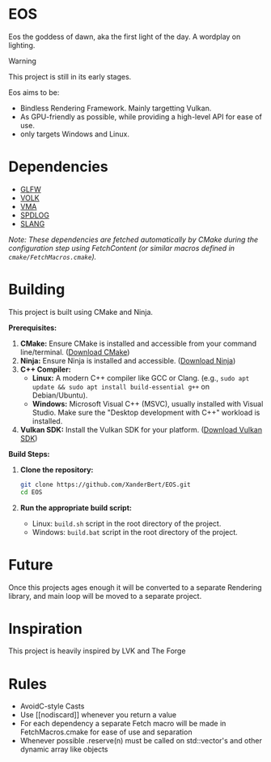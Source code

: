 # EOS
Eos the goddess of dawn, aka the first light of the day. A wordplay on lighting.

> [!WARNING] 
> This project is still in its early stages.

Eos aims to be:

- Bindless Rendering Framework. Mainly targetting Vulkan.
- As GPU-friendly as possible, while providing a high-level API for ease of use.
- only targets Windows and Linux.

# Dependencies
- [GLFW](https://github.com/glfw/glfw)
- [VOLK](https://github.com/zeux/volk)
- [VMA](https://github.com/GPUOpen-LibrariesAndSDKs/VulkanMemoryAllocator)
- [SPDLOG](https://github.com/gabime/spdlog)
- [SLANG](https://github.com/shader-slang/slang)

*Note: These dependencies are fetched automatically by CMake during the configuration step using FetchContent (or similar macros defined in `cmake/FetchMacros.cmake`).*

# Building
This project is built using CMake and Ninja.

**Prerequisites:**
1.  **CMake:** Ensure CMake is installed and accessible from your command line/terminal. ([Download CMake](https://cmake.org/download/))
2.  **Ninja:** Ensure Ninja is installed and accessible. ([Download Ninja](https://github.com/ninja-build/ninja/releases))
3.  **C++ Compiler:**
    * **Linux:** A modern C++ compiler like GCC or Clang. (e.g., `sudo apt update && sudo apt install build-essential g++` on Debian/Ubuntu).
    * **Windows:** Microsoft Visual C++ (MSVC), usually installed with Visual Studio. Make sure the "Desktop development with C++" workload is installed.
4.  **Vulkan SDK:** Install the Vulkan SDK for your platform. ([Download Vulkan SDK](https://vulkan.lunarg.com/sdk/home))

**Build Steps:**

1.  **Clone the repository:**
    ```bash
    git clone https://github.com/XanderBert/EOS.git
    cd EOS
    ```

2.  **Run the appropriate build script:**
    * Linux: `build.sh` script in the root directory of the project.
    * Windows: `build.bat` script in the root directory of the project.

# Future
Once this projects ages enough it will be converted to a separate Rendering library, and main loop will be moved to a separate project.


# Inspiration
This project is heavily inspired by LVK and The Forge


# Rules
- AvoidC-style Casts
- Use [[nodiscard]] whenever you return a value
- For each dependency a separate Fetch macro will be made in FetchMacros.cmake for ease of use and separation 
- Whenever possible .reserve(n) must be called on std::vector's and other dynamic array like objects
